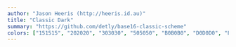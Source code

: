 ```yaml
---
author: "Jason Heeris (http://heeris.id.au)"
title: "Classic Dark"
summary: "https://github.com/detly/base16-classic-scheme"
colors: ["151515", "202020", "303030", "505050", "B0B0B0", "D0D0D0", "E0E0E0", "F5F5F5", "AC4142", "D28445", "F4BF75", "90A959", "75B5AA", "6A9FB5", "AA759F", "8F5536"]
---
```

